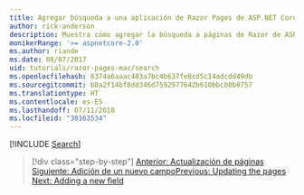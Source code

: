 ```yaml
---
title: Agregar búsqueda a una aplicación de Razor Pages de ASP.NET Core
author: rick-anderson
description: Muestra cómo agregar la búsqueda a páginas de Razor de ASP.NET Core
monikerRange: '>= aspnetcore-2.0'
ms.author: riande
ms.date: 08/07/2017
uid: tutorials/razor-pages-mac/search
ms.openlocfilehash: 6374a6aaac403a7bc4b637fe8cd5c14adcdd49db
ms.sourcegitcommit: b8a2f14bf8dd346d7592977642b610bbcb0b0757
ms.translationtype: HT
ms.contentlocale: es-ES
ms.lasthandoff: 07/11/2018
ms.locfileid: "38163534"
---
```

[!INCLUDE [Search](../../includes/RP/search.md)]

> [!div class="step-by-step"]
> <span data-ttu-id="2662e-103">[Anterior: Actualización de páginas](xref:tutorials/razor-pages-mac/da1)
> [Siguiente: Adición de un nuevo campo](xref:tutorials/razor-pages/new-field)</span><span class="sxs-lookup"><span data-stu-id="2662e-103">[Previous: Updating the pages](xref:tutorials/razor-pages-mac/da1)
[Next: Adding a new field](xref:tutorials/razor-pages/new-field)</span></span>

